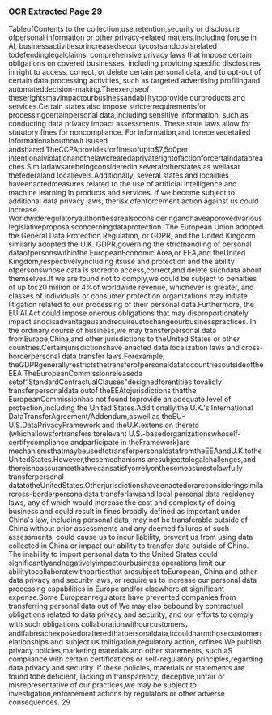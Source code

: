 ### OCR Extracted Page 29

TableofContents
to the collection,use,retention,security or disclosure ofpersonal information or other privacy-related matters,including foruse in Al,
businessactivitiesorincreasedsecuritycostsandcostsrelated todefendinglegalclaims.
comprehensive privacy laws that impose certain obligations on covered businesses, including providing specific disclosures in
right to access, correct, or delete certain personal data, and to opt-out of certain data processing activities, such as targeted
advertising,profilingand automateddecision-making.Theexerciseof theserightsmayimpactourbusinessandabilitytoprovide
ourproducts and services.Certain states also impose stricterrequirementsfor processingcertainpersonal data,including sensitive
information, such as conducting data privacy impact assessments. These state laws allow for statutory fines for noncompliance. For
information,and toreceivedetailed informationabouthowit isused andshared.TheCCPAprovidesforfinesofupto$7,5o0per
intentionalviolationandthelawcreatedaprivaterightofactionforcertaindatabreaches.Similarlawsarebeingconsideredin
severalotherstates,as wellasat thefederaland locallevels.Additionally, several states and localities haveenactedmeasures
related to the use of artificial intelligence and machine learning in products and services. If we become subject to additional data
privacy laws, therisk ofenforcement action against us could increase.
Worldwideregulatoryauthoritiesarealsoconsideringandhaveapprovedvariouslegislativeproposalsconcerningdataprotection.
The European Union adopted the General Data Protection Regulation, or GDPR, and the United Kingdom similarly adopted the U.K.
GDPR,governing the stricthandling of personal dataofpersonswithinthe EuropeanEconomic Area,or EEA,and theUnited
Kingdom,respectively,including itsuse and protection and the ability ofpersonswhose data is storedto access,correct,and delete
suchdata about themselves.If we are found not to comply,we could be subject to penalties of up toε20 million or 4%of worldwide
revenue, whichever is greater, and classes of individuals or consumer protection organizations may initiate litigation related to our
processing of their personal data.Furthermore, the EU Al Act could impose onerous obligations that may disproportionately impact
anddisadvantageusandrequireustochangeourbusinesspractices.
In the ordinary course of business,we may transferpersonal data fromEurope,China,and other jurisdictions to theUnited States or
other countries.Certainjurisdictionshave enacted data localization laws and cross-borderpersonal data transfer laws.Forexample,
theGDPRgenerallyrestrictsthetransferofpersonaldatatocountriesoutsideoftheEEA.TheEuropeanCommissionreleaseda
setof“StandardContractualClauses"designedforentities tovalidly transferpersonaldata outof theEEAtojurisdictions thatthe
EuropeanCommissionhas not found toprovide an adequate level of protection,including the United States.Additionally,the U.K.'s
International DataTransferAgreement/Addendum,aswell as theEU-U.S.DataPrivacyFramework and theU.K.extension thereto
(whichallowsfortransfers torelevant U.S.-basedorganizationswhoself-certifycompliance andparticipate in theFramework)are
mechanismsthatmaybeusedtotransferpersonaldatafromtheEEAandU.K.totheUnitedStates.However,thesemechanisms
aresubjecttolegalchallenges,and thereisnoassurancethatwecansatisfyorrelyonthesemeasurestolawfully transferpersonal
datatotheUnitedStates.Otherjurisdictionshaveenactedorareconsideringsimilarcross-borderpersonaldata transferlawsand
local personal data residency laws, any of which would increase the cost and complexity of doing business and could result in fines
broadly defined as important under China's law, including personal data, may not be transferable outside of China without prior
assessments and any deemed failures of such assessments, could cause us to incur liability, prevent us from using data collected in
China or impact our ability to transfer data outside of China. The inability to import personal data to the United States could
significantlyandnegativelyimpactourbusiness operations,limit our abilitytocollaboratewithpartiesthat aresubject toEuropean,
China and other data privacy and security laws, or require us to increase our personal data processing capabilities in Europe and/or
elsewhere at significant expense.Some Europeanregulators have prevented companies from transferring personal data out of
We may also bebound by contractual obligations related to data privacy and security, and our efforts to comply with such obligations
collaborationwithourcustomers，andifabreachexposedoralteredthatpersonaldata,itcouldharmthosecustomerrelationships
and subject us tolitigation,regulatory action, orfines.We publish privacy policies,marketing materials and other statements, such
aS compliance with certain certifications or self-regulatory principles,regarding data privacy and security. If these policies, materials
or statements are found tobe deficient, lacking in transparency, deceptive,unfair or misrepresentative of our practices,we may be
subject to investigation,enforcement actions by regulators or other adverse consequences.
29